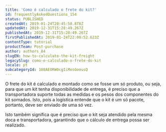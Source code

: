 ```yaml
---
title: 'Como é calculado o frete do kit?'
id: frequentlyAskedQuestions_154
status: PUBLISHED
createdAt: 2019-01-24T20:45:50.878Z
updatedAt: 2019-12-31T15:28:49.267Z
publishedAt: 2019-12-31T15:28:49.267Z
firstPublishedAt: 2019-01-24T22:00:52.623Z
contentType: tutorial
productTeam: Post-purchase
author: authors_84
slugEN: how-to-calculate-the-kit-freight
legacySlug: como-e-calculado-o-frete-do-kit
locale: pt
subcategoryId: 1O8AEORWOcgIiMosGoousQ
---
```


O frete do kit é calculado e montado como se fosse um só produto, ou seja, para que um kit tenha disponibilidade de entrega, é preciso que a transportadora suporte todas as medidas e os pesos dos componentes do kit somados. Isto, pois a logística entende que o kit é um só pacote, portanto, deve ser enviado de uma só vez.

Isto também significa que é preciso que o kit seja atendido pela mesma doca e transportadora, garantindo que o cálculo de entrega possa ser realizado.

